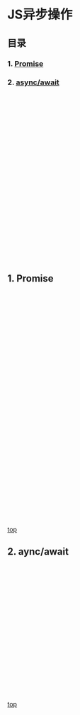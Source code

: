 # JS异步操作

## 目录

### 1. [Promise](#1-Promise)
### 2. [async/await](#2-async/await)

<br><br><br><br><br><br><br><br><br><br><br><br><br><br><br><br><br><br><br><br><br><br>
## 1. Promise
<br><br><br><br><br><br><br><br><br><br><br><br><br><br><br><br><br><br><br><br><br><br><br><br><br><br><br><br><br><br>
<br>[top](#目录)

## 2. aync/await
<br><br><br><br><br><br><br><br><br><br><br><br><br><br><br><br><br>
<br>[top](#目录)

